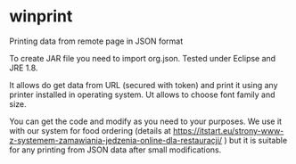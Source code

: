 # winprint
Printing data from remote page in JSON format

To create JAR file you need to import org.json. Tested under Eclipse and JRE 1.8.

It allows do get data from URL (secured with token) and print it using any printer installed in operating system. Ut allows to choose font family and size.

You can get the code and modify as you need to your purposes. We use it with our system for food ordering (details at https://itstart.eu/strony-www-z-systemem-zamawiania-jedzenia-online-dla-restauracji/ ) but it is suitable for any printing from JSON data after small modifications.
